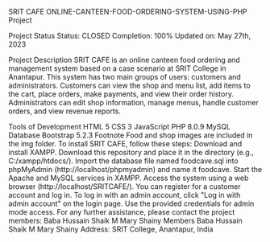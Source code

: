 SRIT CAFE
ONLINE-CANTEEN-FOOD-ORDERING-SYSTEM-USING-PHP Project

Project Status
Status: CLOSED
Completion: 100%
Updated on: May 27th, 2023

Project Description
SRIT CAFE is an online canteen food ordering and management system based on a case scenario at SRIT College in Anantapur. This system has two main groups of users: customers and administrators. Customers can view the shop and menu list, add items to the cart, place orders, make payments, and view their order history. Administrators can edit shop information, manage menus, handle customer orders, and view revenue reports.

Tools of Development
HTML 5
CSS 3
JavaScript
PHP 8.0.9
MySQL Database
Bootstrap 5.2.3
Footnote
Food and shop images are included in the img folder.
To install SRIT CAFE, follow these steps:
Download and install XAMPP.
Download this repository and place it in the directory (e.g., C:/xampp/htdocs/).
Import the database file named foodcave.sql into phpMyAdmin (http://localhost/phpmyadmin) and name it foodcave.
Start the Apache and MySQL services in XAMPP.
Access the system using a web browser (http://localhost/SRITCAFE/).
You can register for a customer account and log in. To log in with an admin account, click "Log in with admin account" on the login page. Use the provided credentials for admin mode access.
For any further assistance, please contact the project members:
Baba Hussain Shaik
M Mary Shainy
Members
Baba Hussain Shaik
M Mary Shainy
Address: SRIT College, Anantapur, India





